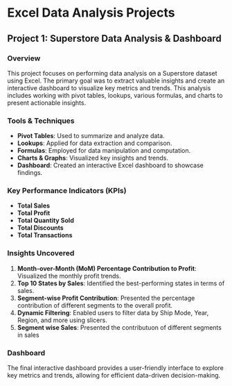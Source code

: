 # Excel Data Analysis Projects

## Project 1: Superstore Data Analysis & Dashboard

### Overview
This project focuses on performing data analysis on a Superstore dataset using Excel. The primary goal was to extract valuable insights and create an interactive dashboard to visualize key metrics and trends. This analysis includes working with pivot tables, lookups, various formulas, and charts to present actionable insights.

### Tools & Techniques
- **Pivot Tables**: Used to summarize and analyze data.
- **Lookups**: Applied for data extraction and comparison.
- **Formulas**: Employed for data manipulation and computation.
- **Charts & Graphs**: Visualized key insights and trends.
- **Dashboard**: Created an interactive Excel dashboard to showcase findings.

### Key Performance Indicators (KPIs)
- **Total Sales**
- **Total Profit**
- **Total Quantity Sold**
- **Total Discounts**
- **Total Transactions**

### Insights Uncovered
1. **Month-over-Month (MoM) Percentage Contribution to Profit**: Visualized the monthly profit trends.
2. **Top 10 States by Sales**: Identified the best-performing states in terms of sales.
3. **Segment-wise Profit Contribution**: Presented the percentage contribution of different segments to the overall profit.
4. **Dynamic Filtering**: Enabled users to filter data by Ship Mode, Year, Region, and more using slicers.
5. **Segment wise Sales**: Presented the contributuon of different segments in sales


### Dashboard
The final interactive dashboard provides a user-friendly interface to explore key metrics and trends, allowing for efficient data-driven decision-making.
